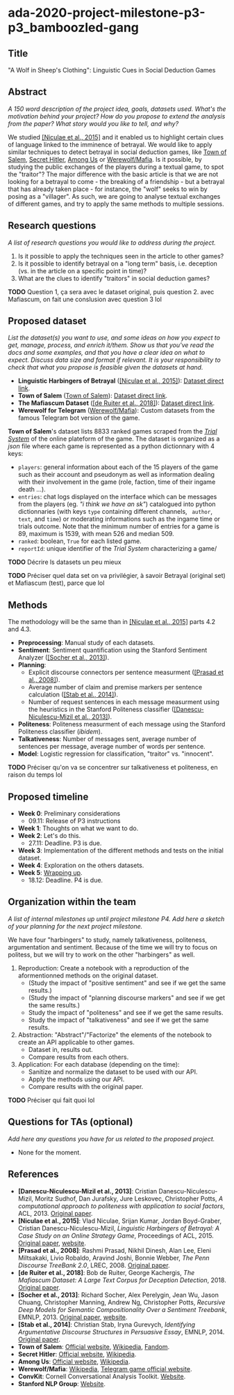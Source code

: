 # ada-2020-project-milestone-p3-p3_bamboozled-gang
## Title
"A Wolf in Sheep's Clothing": Linguistic Cues in Social Deduction Games

## Abstract
_A 150 word description of the project idea, goals, datasets used. What's the motivation behind your project? How do you propose to extend the analysis from the paper? What story would you like to tell, and why?_

We studied [[Niculae et al., 2015]](#niculae) and it enabled us to highlight certain clues of language linked to the imminence of betrayal. We would like to apply similar techniques to detect betrayal in social deduction games, like [Town of Salem](#salem), [Secret Hitler](#hitler), [Among Us](#amongus) or [Werewolf/Mafia](#mafia). Is it possible, by studying the public exchanges of the players during a textual game, to spot the "traitor"? The major difference with the basic article is that we are not looking for a betrayal to come - the breaking of a friendship - but a betrayal that has already taken place - for instance, the "wolf" seeks to win by posing as a "villager". As such, we are going to analyse textual exchanges of different games, and try to apply the same methods to multiple sessions.

## Research questions
_A list of research questions you would like to address during the project._

1. Is it possible to apply the techniques seen in the article to other games?
1. Is it possible to identify betrayal on a "long term" basis, i.e. deception (vs. in the article on a specific point in time)?
1. What are the clues to identify "traitors" in social deduction games?

**TODO** Question 1, ça sera avec le dataset original, puis question 2. avec Mafiascum, on fait une conslusion avec question 3 lol

## Proposed dataset
_List the dataset(s) you want to use, and some ideas on how you expect to get, manage, process, and enrich it/them. Show us that you've read the docs and some examples, and that you have a clear idea on what to expect. Discuss data size and format if relevant. It is your responsibility to check that what you propose is feasible given the datasets at hand._

- **Linguistic Harbingers of Betrayal** ([[Niculae et al., 2015]](#niculae)): [Dataset direct link](https://vene.ro/betrayal/diplomacy_data_1.0.zip).
- **Town of Salem** ([Town of Salem](#salem)): [Dataset direct link](https://drive.google.com/file/d/1vLKzVjKXep9ig0DOcVJQJziOFFxY3AIT/view).
- **The Mafiascum Dataset** ([[de Ruiter et al., 2018]](#deruiter)): [Dataset direct link](https://bitbucket.org/bopjesvla/thesis/src/master/).
- **Werewolf for Telegram** ([Werewolf/Mafia](#mafia)): Custom datasets from the famous Telegram bot version of the game.

**Town of Salem**'s dataset lists 8833 ranked games scraped from the [_Trial System_](https://town-of-salem.fandom.com/wiki/Trial_System) of the online plateform of the game. 
The dataset is organized as a _json_ file where each game is represented as a python dictionnary with 4 keys:
- `players`: general information about each of the 15 players of the game such as their account and pseudonym as well as information dealing with their involvement in the game (role, faction, time of their ingame death ...).
- `entries`: chat logs displayed on the interface which can be messages from the players (eg. _"i think we have an sk"_) catalogued into python dictionnaries (with keys `type` containing different channels, ` author`, `text`, and `time`) or moderating informations such as the ingame time or trials outcome. Note that the minimum number of entries for a game is 89, maximum is 1539, with mean 526 and median 509.
- `ranked`: boolean, `True` for each listed game.
- `reportId`: unique identifier of the _Trial System_ characterizing a game/

**TODO** Décrire ls datasets un peu mieux

**TODO** Préciser quel data set on va privilégier, à savoir Betrayal (original set) et Mafiascum (test), parce que lol

## Methods
The methodology will be the same than in [[Niculae et al., 2015]](#niculae) parts 4.2 and 4.3.

- **Preprocessing**: Manual study of each datasets.
- **Sentiment**: Sentiment quantification using the Stanford Sentiment Analyzer ([[Socher et al., 2013]](#socher)).
- **Planning**:
	- Explicit discourse connectors per sentence measurment ([[Prasad et al., 2008]](#prasad)).
	- Average number of claim and premise markers per sentence calculation ([[Stab et al., 2014]](#stab)).
	- Number of request sentences in each message measurment using the heuristics in the Stanford Politeness classifier ([[Danescu-Niculescu-Mizil et al., 2013]](#danescu)).
- **Politeness**: Politeness measurment of each message using the Stanford Politeness classifier (*ibidem*).
- **Talkativeness**: Number of messages sent, average number of sentences per message, average number of words per sentence.
- **Model**: Logistic regression for classification, "traitor" vs. "innocent".

**TODO** Préciser qu'on va se concentrer sur talkativeness et politeness, en raison du temps lol

## Proposed timeline
- **Week 0**: Preliminary considerations
	- 09.11: Release of P3 instructions
- **Week 1**: Thoughts on what we want to do.
- **Week 2**: Let's do this.
	- 27.11: Deadline. P3 is due.
- **Week 3**: Implementation of the different methods and tests on the initial dataset.
- **Week 4**: Exploration on the others datasets.
- **Week 5**: [Wrapping up](https://youtu.be/9jK-NcRmVcw).
	- 18.12: Deadline. P4 is due.

## Organization within the team
_A list of internal milestones up until project milestone P4. Add here a sketch of your planning for the next project milestone._

We have four "harbingers" to study, namely talkativeness, politeness, argumentation and sentiment. Because of the time we will try to focus on politess, but we will try to work on the other "harbingers" as well.

1. Reproduction: Create a notebook with a reproduction of the aformentionned methods on the original dataset.
	- (Study the impact of "positive sentiment" and see if we get the same results.)
	- (Study the impact of "planning discourse markers" and see if we get the same results.)
	- Study the impact of "politeness" and see if we get the same results.
	- Study the impact of "talkativeness" and see if we get the same results.
2. Abstraction: "Abstract"/"Factorize" the elements of the notebook to create an API applicable to other games.
	- Dataset in, results out.
	- Compare results from each others.
3. Application: For each database (depending on the time):
	- Sanitize and normalize the dataset to be used with our API.
	- Apply the methods using our API.
	- Compare results with the original paper.
	
**TODO** Préciser qui fait quoi lol

## Questions for TAs (optional)
_Add here any questions you have for us related to the proposed project._

- None for the moment.

## References
- <a name="danescu">**[Danescu-Niculescu-Mizil et al., 2013]**</a>: Cristian Danescu-Niculescu-Mizil, Moritz Sudhof, Dan Jurafsky, Jure Leskovec, Christopher Potts, *A computational approach to politeness with application to social factors*, ACL, 2013. [Original paper](https://nlp.stanford.edu/pubs/politeness.pdf).
- <a name="niculae">**[Niculae et al., 2015]**</a>: Vlad Niculae, Srijan Kumar, Jordan Boyd-Graber, Cristian Danescu-Niculescu-Mizil, *Linguistic Harbingers of Betrayal: A Case Study on an Online Strategy Game*, Proceedings of ACL, 2015. [Original paper](https://vene.ro/betrayal/niculae15betrayal.pdf), [website](https://vene.ro/betrayal/).
- <a name="prasad">**[Prasad et al., 2008]**</a>: Rashmi Prasad, Nikhil Dinesh, Alan Lee, Eleni Miltsakaki, Livio Robaldo, Aravind Joshi, Bonnie Webber, *The Penn Discourse TreeBank 2.0*, LREC, 2008. [Original paper](http://www.lrec-conf.org/proceedings/lrec2008/pdf/754_paper.pdf).
- <a name="deruiter">**[de Ruiter et al., 2018]**</a>: Bob de Ruiter, George Kachergis, *The Mafiascum Dataset: A Large Text Corpus for Deception Detection*, 2018. [Original paper](https://arxiv.org/pdf/1811.07851.pdf).
- <a name="socher">**[Socher et al., 2013]**</a>: Richard Socher, Alex Perelygin, Jean Wu, Jason Chuang, Christopher Manning, Andrew Ng, Christopher Potts, *Recursive Deep Models for Semantic Compositionality Over a Sentiment Treebank*, EMNLP, 2013. [Original paper](https://nlp.stanford.edu/~socherr/EMNLP2013_RNTN.pdf), [website](https://nlp.stanford.edu/sentiment/).
- <a name="stab">**[Stab et al., 2014]**</a>: Christian Stab, Iryna Gurevych, *Identifying Argumentative Discourse Structures in Persuasive Essay*, EMNLP, 2014. [Original paper](https://www.aclweb.org/anthology/D14-1006.pdf).
- <a name="salem">**Town of Salem**</a>: [Official website](https://www.blankmediagames.com/), [Wikipedia](https://en.wikipedia.org/wiki/Town_of_Salem), [Fandom](https://town-of-salem.fandom.com/wiki/Town_of_Salem_Wiki).
- <a name="hitler">**Secret Hitler**</a>: [Official website](https://www.secrethitler.com/), [Wikipedia](https://en.wikipedia.org/wiki/Secret_Hitler).
- <a name="amongus">**Among Us**</a>: [Official website](http://www.innersloth.com/gameAmongUs.php), [Wikipedia](https://en.wikipedia.org/wiki/Among_Us).
- <a name="mafia">**Werewolf/Mafia**</a>: [Wikipedia](https://en.wikipedia.org/wiki/Mafia_(party_game)), [Telegram game official website](https://www.tgwerewolf.com/).
- <a name="convkit">**ConvKit**</a>: Cornell Conversational Analysis Toolkit. [Website](https://convokit.cornell.edu/).
- <a name="nlpstanford">**Stanford NLP Group**</a>: [Website](https://nlp.stanford.edu/).
